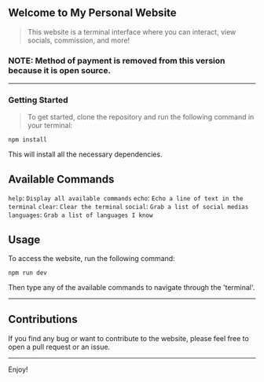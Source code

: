 ## Welcome to My Personal Website
> This website is a terminal interface where you can interact, view socials, commission, and more!
### NOTE: Method of payment is removed from this version because it is open source.

- - -
### **Getting Started**
> To get started, clone the repository and run the following command in your terminal:

```
npm install
```
This will install all the necessary dependencies.

## **Available Commands**
`help`: `Display all available commands`
`echo`: `Echo a line of text in the terminal`
`clear`: `Clear the terminal`
`social`: `Grab a list of social medias`
`languages`: `Grab a list of languages I know`


## **Usage**
To access the website, run the following command:
```
npm run dev
```

Then type any of the available commands to navigate through the 'terminal'.
- - -
## **Contributions**
If you find any bug or want to contribute to the website, please feel free to open a pull request or an issue.

- - -

Enjoy!